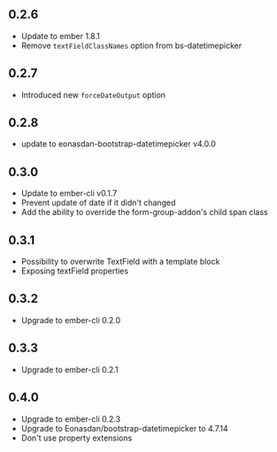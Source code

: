 ## 0.2.6

* Update to ember 1.8.1
* Remove `textFieldClassNames` option from bs-datetimepicker

## 0.2.7

* Introduced new `forceDateOutput` option

## 0.2.8

* update to eonasdan-bootstrap-datetimepicker v4.0.0


## 0.3.0

* Update to ember-cli v0.1.7
* Prevent update of date if it didn't changed
* Add the ability to override the form-group-addon's child span class

## 0.3.1

* Possibility to overwrite TextField with a template block
* Exposing textField properties

## 0.3.2

* Upgrade to ember-cli 0.2.0

## 0.3.3

* Upgrade to ember-cli 0.2.1

## 0.4.0

* Upgrade to ember-cli 0.2.3
* Upgrade to Eonasdan/bootstrap-datetimepicker to 4.7.14
* Don't use property extensions